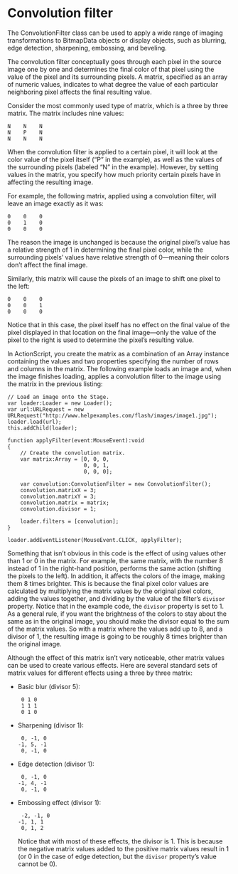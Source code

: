 # Convolution filter

<div>

The ConvolutionFilter class can be used to apply a wide range of imaging
transformations to BitmapData objects or display objects, such as blurring, edge
detection, sharpening, embossing, and beveling.

The convolution filter conceptually goes through each pixel in the source image
one by one and determines the final color of that pixel using the value of the
pixel and its surrounding pixels. A matrix, specified as an array of numeric
values, indicates to what degree the value of each particular neighboring pixel
affects the final resulting value.

Consider the most commonly used type of matrix, which is a three by three
matrix. The matrix includes nine values:

    N    N    N
    N    P    N
    N    N    N

When the convolution filter is applied to a certain pixel, it will look at the
color value of the pixel itself (“P” in the example), as well as the values of
the surrounding pixels (labeled “N” in the example). However, by setting values
in the matrix, you specify how much priority certain pixels have in affecting
the resulting image.

For example, the following matrix, applied using a convolution filter, will
leave an image exactly as it was:

    0    0    0
    0    1    0
    0    0    0

The reason the image is unchanged is because the original pixel’s value has a
relative strength of 1 in determining the final pixel color, while the
surrounding pixels’ values have relative strength of 0—meaning their colors
don’t affect the final image.

Similarly, this matrix will cause the pixels of an image to shift one pixel to
the left:

    0    0    0
    0    0    1
    0    0    0

Notice that in this case, the pixel itself has no effect on the final value of
the pixel displayed in that location on the final image—only the value of the
pixel to the right is used to determine the pixel’s resulting value.

In ActionScript, you create the matrix as a combination of an Array instance
containing the values and two properties specifying the number of rows and
columns in the matrix. The following example loads an image and, when the image
finishes loading, applies a convolution filter to the image using the matrix in
the previous listing:

    // Load an image onto the Stage.
    var loader:Loader = new Loader();
    var url:URLRequest = new URLRequest("http://www.helpexamples.com/flash/images/image1.jpg");
    loader.load(url);
    this.addChild(loader);

    function applyFilter(event:MouseEvent):void
    {
        // Create the convolution matrix.
        var matrix:Array = [0, 0, 0,
                            0, 0, 1,
                            0, 0, 0];

        var convolution:ConvolutionFilter = new ConvolutionFilter();
        convolution.matrixX = 3;
        convolution.matrixY = 3;
        convolution.matrix = matrix;
        convolution.divisor = 1;

        loader.filters = [convolution];
    }

    loader.addEventListener(MouseEvent.CLICK, applyFilter);

Something that isn’t obvious in this code is the effect of using values other
than 1 or 0 in the matrix. For example, the same matrix, with the number 8
instead of 1 in the right-hand position, performs the same action (shifting the
pixels to the left). In addition, it affects the colors of the image, making
them 8 times brighter. This is because the final pixel color values are
calculated by multiplying the matrix values by the original pixel colors, adding
the values together, and dividing by the value of the filter’s `divisor`
property. Notice that in the example code, the `divisor` property is set to 1.
As a general rule, if you want the brightness of the colors to stay about the
same as in the original image, you should make the divisor equal to the sum of
the matrix values. So with a matrix where the values add up to 8, and a divisor
of 1, the resulting image is going to be roughly 8 times brighter than the
original image.

Although the effect of this matrix isn’t very noticeable, other matrix values
can be used to create various effects. Here are several standard sets of matrix
values for different effects using a three by three matrix:

- Basic blur (divisor 5):

       0 1 0
       1 1 1
       0 1 0

- Sharpening (divisor 1):

       0, -1, 0
      -1, 5, -1
       0, -1, 0

- Edge detection (divisor 1):

       0, -1, 0
      -1, 4, -1
       0, -1, 0

- Embossing effect (divisor 1):

       -2, -1, 0
      -1, 1, 1
       0, 1, 2

  Notice that with most of these effects, the divisor is 1. This is because the
  negative matrix values added to the positive matrix values result in 1 (or 0
  in the case of edge detection, but the `divisor` property’s value cannot be
  0).

</div>
